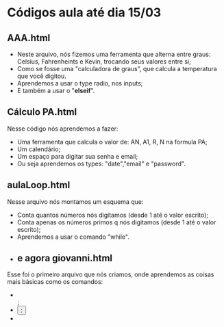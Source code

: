 # **Códigos aula até dia 15/03**
## **AAA.html**
* Neste arquivo, nós fizemos uma ferramenta que alterna entre graus: Celsius, Fahrenheints e Kevin, trocando seus valores entre si;
* Como se fosse uma "calculadora de graus", que calcula a temperatura que você digitou.
* Aprendemos a usar o type radio, nos inputs;
* E também a usar o "**elseif**".
## **Cálculo PA.html**
Nesse código nós aprendemos a fazer:
* Uma ferramenta que calcula o valor de: AN, A1, R, N na formula PA;
* Um calendário;
* Um espaço para digitar sua senha e email;
* Ou seja aprendemos os types: "date","email" e "password".
## **aulaLoop.html**
Nesse arquivo nós montamos um esquema que:
* Conta quantos números nós digitamos (desde 1 até o valor escrito);
* Conta apenas os números primos q nós digitamos (desde 1 até o valor escrito);
* Aprendemos a usar o comando "while".
* ## **e agora giovanni.html**
Esse foi o primeiro arquivo que nós criamos, onde aprendemos as coisas mais básicas como os comandos:
* <br>;
* <button>;
* <script>;
* function;
* else, if;
* var;
* alert;
* entre outros.
Fizemos com esses comandos:
* Uma calculadora que resolve bhaskara;
* Um calculo de sua idade baseado no ano que estamos;
* Um comando que diz se nossa idade é um número par ou ímpar.
